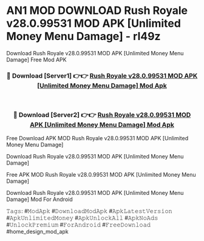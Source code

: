# AN1 MOD DOWNLOAD Rush Royale v28.0.99531 MOD APK [Unlimited Money Menu Damage] - rl49z
Download Rush Royale v28.0.99531 MOD APK [Unlimited Money Menu Damage] Free Mod APK

<div align="center">
<h3>🔴 Download [Server1] 👉👉 <a href="https://apk-comot.site?title=Rush_Royale_v28.0.99531_MOD_APK_[Unlimited_Money_Menu_Damage]">Rush Royale v28.0.99531 MOD APK [Unlimited Money Menu Damage] Mod Apk</a></h3><br>

<h3>🔴 Download [Server2] 👉👉 <a href="https://apk-comot.site?title=Rush_Royale_v28.0.99531_MOD_APK_[Unlimited_Money_Menu_Damage]">Rush Royale v28.0.99531 MOD APK [Unlimited Money Menu Damage] Mod Apk</a></h3>
</div>


Free Download APK MOD Rush Royale v28.0.99531 MOD APK [Unlimited Money Menu Damage]

Download Rush Royale v28.0.99531 MOD APK [Unlimited Money Menu Damage] 

Free APK MOD Rush Royale v28.0.99531 MOD APK [Unlimited Money Menu Damage] 

Download Rush Royale v28.0.99531 MOD APK [Unlimited Money Menu Damage] Mod For Android

𝚃𝚊𝚐𝚜: #𝙼𝚘𝚍𝙰𝚙𝚔 #𝙳𝚘𝚠𝚗𝚕𝚘𝚊𝚍𝙼𝚘𝚍𝙰𝚙𝚔 #𝙰𝚙𝚔𝙻𝚊𝚝𝚎𝚜𝚝𝚅𝚎𝚛𝚜𝚒𝚘𝚗 #𝙰𝚙𝚔𝚄𝚗𝚕𝚒𝚖𝚒𝚝𝚎𝚍𝙼𝚘𝚗𝚎𝚢 #𝙰𝚙𝚔𝚄𝚗𝚕𝚘𝚌𝚔𝙰𝚕𝚕 #𝙰𝚙𝚔𝙽𝚘𝙰𝚍𝚜 #𝚄𝚗𝚕𝚘𝚌𝚔𝙿𝚛𝚎𝚖𝚒𝚞𝚖 #𝙵𝚘𝚛𝙰𝚗𝚍𝚛𝚘𝚒𝚍 #𝙵𝚛𝚎𝚎𝙳𝚘𝚠𝚗𝚕𝚘𝚊𝚍 #home_design_mod_apk